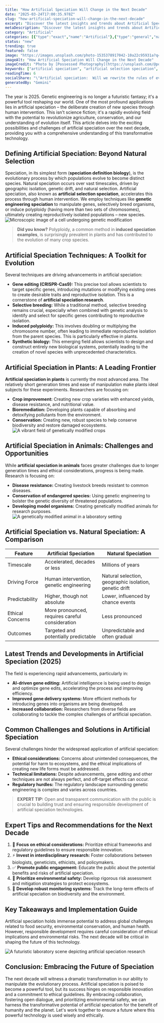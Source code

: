 ```yaml
---
title: "How Artificial Speciation Will Change in the Next Decade"
date: "2025-03-24T17:00:35.978Z"
slug: "how-artificial-speciation-will-change-in-the-next-decade"
excerpt: "Discover the latest insights and trends about Artificial Speciation. This comprehensive guide covers everything you need to know about Artificial Speciation in 2025."
metaDescription: "Discover the latest insights and trends about Artificial Speciation. This comprehensive guide covers everything you need to know about Artificial Speciatio..."
category: "Artificial"
categories: [{"type":"exact","name":"Artificial"},{"type":"general","name":"Biology"},{"type":"medium","name":"Evolutionary Biology"},{"type":"specific","name":"Genetic Engineering"},{"type":"niche","name":"Gene Drives"}]
status: "new"
trending: true
featured: false
image: "https://images.unsplash.com/photo-1535378917042-10a22c95931a?q=85&w=1200&fit=max&fm=webp&auto=compress"
imageAlt: "How Artificial Speciation Will Change in the Next Decade"
imageCredit: "Photo by [Possessed Photography](https://unsplash.com/@possessedphotography) on Unsplash"
keywords: ["artificial speciation", "artificial selection speciation", "speciation definition biology", "induced speciation examples", "how to induce speciation", "artificial speciation research", "buy artificial speciation software", "artificial speciation in plants", "artificial speciation vs natural speciation", "genetic engineering speciation"]
readingTime: 6
socialShare: "\"Artificial speciation:  Will we rewrite the rules of evolution in the next decade, or will we inadvertently create unforeseen ecological consequences?\""
generatedBy: "Gemini"
---
```




The year is 2025.  Genetic engineering is no longer a futuristic fantasy; it's a powerful tool reshaping our world.  One of the most profound applications lies in artificial speciation – the deliberate creation of new species through human intervention.  This isn't science fiction; it's a rapidly evolving field with the potential to revolutionize agriculture, conservation, and our understanding of evolution itself. This article delves into the exciting possibilities and challenges of artificial speciation over the next decade, providing you with a comprehensive understanding of this transformative technology.

## Defining Artificial Speciation: Beyond Natural Selection

Speciation, in its simplest form (**speciation definition biology**), is the evolutionary process by which populations evolve to become distinct species.  Natural speciation occurs over vast timescales, driven by geographic isolation, genetic drift, and natural selection.  Artificial speciation, also known as **artificial selection speciation**, accelerates this process through human intervention.  We employ techniques like **genetic engineering speciation** to manipulate genes, selectively breed organisms, or induce polyploidy (having more than two sets of chromosomes), ultimately creating reproductively isolated populations – new species. ![Microscopic image of a cell undergoing genetic modification](https://images.unsplash.com/photo-1535378917042-10a22c95931a?q=85&w=1200&fit=max&fm=webp&auto=compress)

> **Did you know?**  Polyploidy, a common method in **induced speciation examples**, is surprisingly prevalent in plants and has contributed to the evolution of many crop species.

## Artificial Speciation Techniques: A Toolkit for Evolution

Several techniques are driving advancements in artificial speciation:

* **Gene editing (CRISPR-Cas9):**  This precise tool allows scientists to target specific genes, introducing mutations or modifying existing ones to create desirable traits and reproductive isolation.  This is a cornerstone of **artificial speciation research**.
* **Selective breeding:**  While a traditional method, selective breeding remains crucial, especially when combined with genetic analysis to identify and select for specific genes contributing to reproductive isolation.
* **Induced polyploidy:**  This involves doubling or multiplying the chromosome number, often leading to immediate reproductive isolation from the parent species. This is particularly effective in plants.
* **Synthetic biology:**  This emerging field allows scientists to design and construct entirely new biological systems, potentially leading to the creation of novel species with unprecedented characteristics.

##  Artificial Speciation in Plants: A Leading Frontier

**Artificial speciation in plants** is currently the most advanced area.  The relatively short generation times and ease of manipulation make plants ideal subjects for these experiments.  Researchers are focusing on:

* **Crop improvement:** Creating new crop varieties with enhanced yields, disease resistance, and nutritional value.
* **Bioremediation:** Developing plants capable of absorbing and detoxifying pollutants from the environment.
* **Conservation:**  Creating new, robust species to help conserve biodiversity and restore damaged ecosystems. ![A vibrant field of genetically modified crops](https://images.unsplash.com/photo-1516192518150-0d8fee5425e3?q=85&w=1200&fit=max&fm=webp&auto=compress)

## Artificial Speciation in Animals: Challenges and Opportunities

While **artificial speciation in animals** faces greater challenges due to longer generation times and ethical considerations, progress is being made.  Research is focusing on:

* **Disease resistance:** Creating livestock breeds resistant to common diseases.
* **Conservation of endangered species:**  Using genetic engineering to bolster the genetic diversity of threatened populations.
* **Developing model organisms:** Creating genetically modified animals for research purposes. ![A genetically modified animal in a laboratory setting](https://images.unsplash.com/photo-1485710952428-0b6296f8f4b3?q=85&w=1200&fit=max&fm=webp&auto=compress)

## Artificial Speciation vs. Natural Speciation: A Comparison

| Feature          | Artificial Speciation                               | Natural Speciation                                    |
|-----------------|------------------------------------------------------|-------------------------------------------------------|
| Timescale        | Accelerated, decades or less                         | Millions of years                                      |
| Driving Force    | Human intervention, genetic engineering             | Natural selection, geographic isolation, genetic drift |
| Predictability   | Higher, though not absolute                          | Lower, influenced by chance events                     |
| Ethical Concerns | More pronounced, requires careful consideration      | Less pronounced                                        |
| Outcomes         | Targeted and potentially predictable                    | Unpredictable and often gradual                        |

## Latest Trends and Developments in Artificial Speciation (2025)

The field is experiencing rapid advancements, particularly in:

* **AI-driven gene editing:** Artificial intelligence is being used to design and optimize gene edits, accelerating the process and improving efficiency.
* **Improved gene delivery systems:**  More efficient methods for introducing genes into organisms are being developed.
* **Increased collaboration:**  Researchers from diverse fields are collaborating to tackle the complex challenges of artificial speciation.

## Common Challenges and Solutions in Artificial Speciation

Several challenges hinder the widespread application of artificial speciation:

* **Ethical considerations:**  Concerns about unintended consequences, the potential for harm to ecosystems, and the ethical implications of creating new life forms must be addressed.
* **Technical limitations:**  Despite advancements, gene editing and other techniques are not always perfect, and off-target effects can occur.
* **Regulatory hurdles:**  The regulatory landscape surrounding genetic engineering is complex and varies across countries.

> **EXPERT TIP:**  Open and transparent communication with the public is crucial to building trust and ensuring responsible development of artificial speciation technologies.

## Expert Tips and Recommendations for the Next Decade

1. 🔑 **Focus on ethical considerations:**  Prioritize ethical frameworks and regulatory guidelines to ensure responsible innovation.
2. ⚡ **Invest in interdisciplinary research:**  Foster collaborations between biologists, geneticists, ethicists, and policymakers.
3. ✅ **Promote public engagement:**  Educate the public about the potential benefits and risks of artificial speciation.
4. 🌱 **Prioritize environmental safety:**  Develop rigorous risk assessment and mitigation strategies to protect ecosystems.
5. 🔬 **Develop robust monitoring systems:**  Track the long-term effects of artificial speciation on biodiversity and the environment.

## Key Takeaways and Implementation Guide

Artificial speciation holds immense potential to address global challenges related to food security, environmental conservation, and human health.  However, responsible development requires careful consideration of ethical implications and environmental risks. The next decade will be critical in shaping the future of this technology.

![A futuristic laboratory scene depicting artificial speciation research](https://images.unsplash.com/photo-1519248708452-2c393f8dc725?q=85&w=1200&fit=max&fm=webp&auto=compress)

## Conclusion: Embracing the Future of Speciation

The next decade will witness a dramatic transformation in our ability to manipulate the evolutionary process.  Artificial speciation is poised to become a powerful tool, but its success hinges on responsible innovation and a commitment to ethical guidelines. By embracing collaboration, fostering open dialogue, and prioritizing environmental safety, we can harness the transformative potential of artificial speciation for the benefit of humanity and the planet.  Let's work together to ensure a future where this powerful technology is used wisely and ethically.

